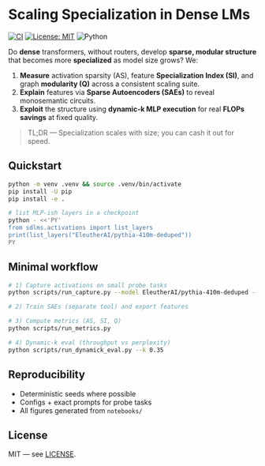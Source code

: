 # Scaling Specialization in Dense LMs

[![CI](https://github.com/wasim/scaling-specialization-dense-lms/actions/workflows/ci.yml/badge.svg)](../../actions/workflows/ci.yml)
[![License: MIT](https://img.shields.io/badge/License-MIT-yellow.svg)](LICENSE)
![Python](https://img.shields.io/badge/python-3.10%2B-blue.svg)

Do **dense** transformers, without routers, develop **sparse, modular structure** that becomes more **specialized** as model size grows? We:

1. **Measure** activation sparsity (AS), feature **Specialization Index (SI)**, and graph **modularity (Q)** across a consistent scaling suite.
2. **Explain** features via **Sparse Autoencoders (SAEs)** to reveal monosemantic circuits.
3. **Exploit** the structure using **dynamic-k MLP execution** for real **FLOPs savings** at fixed quality.

> TL;DR — Specialization scales with size; you can cash it out for speed.

## Quickstart
```bash
python -m venv .venv && source .venv/bin/activate
pip install -U pip
pip install -e .

# list MLP-ish layers in a checkpoint
python - <<'PY'
from sdlms.activations import list_layers
print(list_layers("EleutherAI/pythia-410m-deduped"))
PY
```

## Minimal workflow

```bash
# 1) Capture activations on small probe tasks
python scripts/run_capture.py --model EleutherAI/pythia-410m-deduped --tokens 200000

# 2) Train SAEs (separate tool) and export features

# 3) Compute metrics (AS, SI, Q)
python scripts/run_metrics.py

# 4) Dynamic-k eval (throughput vs perplexity)
python scripts/run_dynamick_eval.py --k 0.35
```

## Reproducibility

* Deterministic seeds where possible
* Configs + exact prompts for probe tasks
* All figures generated from `notebooks/`

## License

MIT — see [LICENSE](LICENSE).
